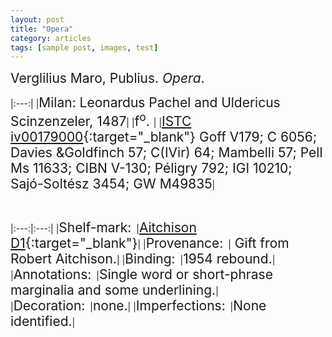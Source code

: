 ```yaml
---
layout: post
title: "Opera"
category: articles
tags: [sample post, images, test]
---
```

<span style="font-size:1.5em;">Verglilius Maro, Publius. *Opera*.</span>

|:---:|
|<span style="font-size:1.5em;">Milan: Leonardus Pachel and Uldericus Scinzenzeler, 1487</span>|
|<span style="font-size:1.5em;">f<sup>o</sup>. </span>|
|<span style="font-size:1.5em;">[ISTC iv00179000](http://istc.bl.uk/search/search.html?operation=record&rsid=371814&q=0){:target="_blank"}&nbsp;Goff V179; C 6056; Davies &Goldfinch 57; C(IVir) 64; Mambelli 57; Pell Ms 11633; CIBN V-130; Péligry 792; IGI 10210; Sajó-Soltész 3454; GW M49835</span>|

&nbsp;

|:---:|:---:|
|<span style="font-size:1.5em;">Shelf-mark:</span>&nbsp;&nbsp;|<span style="font-size:1.5em;">[Aitchison D1](http://catalog.lib.ku.edu/cgi-bin/Pwebrecon.cgi?v1=85&ti=76,85&PID=cfX3u3n9HwbDnCQzLvazV0zwZnL&SEQ=20151208174156&SID=1){:target="_blank"}</span>|
|<span style="font-size:1.5em;">Provenance:</span>&nbsp;&nbsp;|<span style="font-size:1.5em;"> Gift from Robert Aitchison.</span>|
|<span style="font-size:1.5em;">Binding:</span>&nbsp;&nbsp;|<span style="font-size:1.5em;">1954 rebound.</span>|
|<span style="font-size:1.5em;">Annotations:</span>&nbsp;&nbsp;|<span style="font-size:1.5em;">Single word or short-phrase marginalia and some underlining.</span>|
|<span style="font-size:1.5em;">Decoration:</span>&nbsp;&nbsp;|<span style="font-size:1.5em;">none.</span>|
|<span style="font-size:1.5em;">Imperfections:</span>&nbsp;&nbsp;|<span style="font-size:1.5em;">None identified.</span>|​